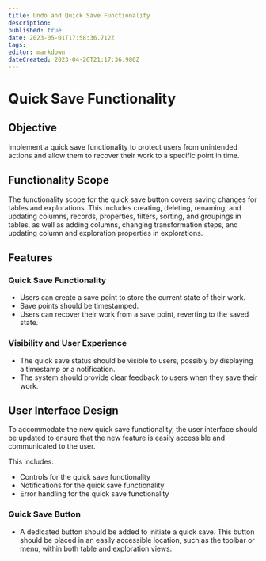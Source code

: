 ```yaml
---
title: Undo and Quick Save Functionality
description: 
published: true
date: 2023-05-01T17:58:36.712Z
tags: 
editor: markdown
dateCreated: 2023-04-26T21:17:36.980Z
---
```


# Quick Save Functionality

## Objective

Implement a quick save functionality to protect users from unintended actions and allow them to recover their work to a specific point in time.

## Functionality Scope

The functionality scope for the quick save button covers saving changes for tables and explorations. This includes creating, deleting, renaming, and updating columns, records, properties, filters, sorting, and groupings in tables, as well as adding columns, changing transformation steps, and updating column and exploration properties in explorations.

## Features

### Quick Save Functionality

- Users can create a save point to store the current state of their work.
- Save points should be timestamped.
- Users can recover their work from a save point, reverting to the saved state.

### Visibility and User Experience

- The quick save status should be visible to users, possibly by displaying a timestamp or a notification.
- The system should provide clear feedback to users when they save their work.

## User Interface Design

To accommodate the new quick save functionality, the user interface should be updated to ensure that the new feature is easily accessible and communicated to the user.

This includes:

- Controls for the quick save functionality
- Notifications for the quick save functionality
- Error handling for the quick save functionality

### Quick Save Button

- A dedicated button should be added to initiate a quick save. This button should be placed in an easily accessible location, such as the toolbar or menu, within both table and exploration views.